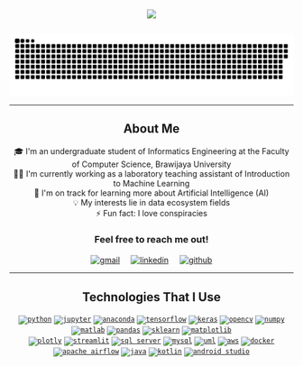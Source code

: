<h1 align="center">
    <img src="https://readme-typing-svg.herokuapp.com/?font=Righteous&size=35&center=true&color=9400A1&vCenter=true&width=500&height=70&duration=4000&lines=Hello%2C+There!%F0%9F%91%8B;I'm+Ten!;Nice+To+Meet+You!%F0%9F%98%89;" />
</h1>

<p align="center">
  <picture>
    <source media="(prefers-color-scheme: dark)" srcset="https://raw.githubusercontent.com/sfbernado/sfbernado/output/github-contribution-grid-snake-dark.svg" />
    <source media="(prefers-color-scheme: light)" srcset="https://raw.githubusercontent.com/sfbernado/sfbernado/output/github-contribution-grid-snake.svg" />
    <img alt="github contribution grid snake animation" src="https://raw.githubusercontent.com/sfbernado/sfbernado/output/github-contribution-grid-snake.svg" />
  </picture>
</p>

<hr/>

<h2 align="center">About Me</h2>

<div align="center">
  🎓 I'm an undergraduate student of Informatics Engineering at the Faculty of Computer Science, Brawijaya University
  <br/>
  🧑‍🏫 I'm currently working as a laboratory teaching assistant of Introduction to Machine Learning
  <br>
  🌱 I'm on track for learning more about Artificial Intelligence (AI)
  <br>
  💡 My interests lie in data ecosystem fields
  <br>
  ⚡ Fun fact: I love conspiracies

  <h3>Feel free to reach me out!</h3>

  <p align="center">
    <a href="mailto:stanislausfb@gmail.com" target="blank"><img align="center" src="https://img.shields.io/badge/stanislausfb@gmail.com-D14836?style=for-the-badge&logo=gmail&logoColor=white" alt="gmail"></a>
    &nbsp;&nbsp;&nbsp;
    <a href="https://www.linkedin.com/in/stanislausfb" target="blank"><img align="center" src="https://img.shields.io/badge/Stanislaus Frans Bernado-0077B5?style=for-the-badge&logo=linkedin&logoColor=white" alt="linkedin"></a>
    &nbsp;&nbsp;&nbsp;
    <a href="https://www.github.com/sfbernado" target="blank"><img align="center" src="https://img.shields.io/badge/sfbernado-100000?style=for-the-badge&logo=github&logoColor=white" alt="github"></a>
  </p>
</div>

<hr/>

<h2 align="center">Technologies That I Use</h2>

<p align="center">
  <div align="center">
    <code><a href="https://www.python.org/"><img height="40" src="https://icon.icepanel.io/Technology/svg/Python.svg" alt="python"></a></code>
    <code><a href="https://jupyter.org/"><img height="40" src="https://icon.icepanel.io/Technology/png-shadow-512/Jupyter.png" alt="jupyter"></a></code>
    <code><a href="https://www.anaconda.com/"><img height="40" src="https://icon.icepanel.io/Technology/svg/Anaconda.svg" alt="anaconda"></a></code>
    <code><a href="https://www.tensorflow.org/"><img height="40" src="https://icon.icepanel.io/Technology/svg/TensorFlow.svg" alt="tensorflow"></a></code>
    <code><a href="https://keras.io/"><img height="40" src="https://icon.icepanel.io/Technology/svg/Keras.svg" alt="keras"></a></code>
    <code><a href="https://opencv.org/"><img height="40" src="https://icon.icepanel.io/Technology/svg/OpenCV.svg" alt="opencv"></a></code>
    <code><a href="https://numpy.org/"><img height="40" src="https://icon.icepanel.io/Technology/svg/NumPy.svg" alt="numpy"></a></code>
    <code><a href="https://www.mathworks.com/products/matlab.html"><img height="40" src="https://icon.icepanel.io/Technology/svg/MATLAB.svg" alt="matlab"></a></code>
    <code><a href="https://pandas.pydata.org/"><img height="40" src="https://icon.icepanel.io/Technology/png-shadow-512/Pandas.png" alt="pandas"></a></code>
    <code><a href="https://scikit-learn.org/"><img height="40" src="https://icon.icepanel.io/Technology/svg/scikit-learn.svg" alt="sklearn"></a></code>
    <code><a href="https://matplotlib.org/"><img height="40" src="https://icon.icepanel.io/Technology/svg/Matplotlib.svg" alt="matplotlib"></a></code>
    <br> 
    <code><a href="https://plotly.com/"><img height="40" src="https://icon.icepanel.io/Technology/svg/Ploty.svg" alt="plotly"></a></code>
    <code><a href="https://streamlit.io/"><img height="40" src="https://icon.icepanel.io/Technology/svg/Streamlit.svg" alt="streamlit"></a></code>
    <code><a href="https://www.microsoft.com/en-ca/sql-server"><img height="40" src="https://icon.icepanel.io/Technology/png-shadow-512/Microsoft-SQL-Server.png" alt="sql server"></a></code>
    <code><a href="https://www.mysql.com/"><img height="40" src="https://icon.icepanel.io/Technology/svg/MySQL.svg" alt="mysql"></a></code>
    <code><a href="https://www.uml.org/"><img height="40" src="https://icon.icepanel.io/Technology/svg/Unified-Modelling-Language-%28UML%29.svg" alt="uml"></a></code>
    <code><a href="https://aws.amazon.com/"><img height="40" src="https://icon.icepanel.io/Technology/png-shadow-512/AWS.png" alt="aws"></a></code>
    <code><a href="https://www.docker.com/"><img height="40" src="https://icon.icepanel.io/Technology/svg/Docker.svg" alt="docker"></a></code>
    <code><a href="https://airflow.apache.org/"><img height="40" src="https://icon.icepanel.io/Technology/svg/Apache-Airflow.svg" alt="apache airflow"></a></code>
    <code><a href="https://www.java.com/"><img height="40" src="https://icon.icepanel.io/Technology/svg/Java.svg" alt="java"></a></code>
    <code><a href="https://kotlinlang.org/"><img height="40" src="https://icon.icepanel.io/Technology/svg/Kotlin.svg" alt="kotlin"></a></code>
    <code><a href="https://developer.android.com/studio"><img height="40" src="https://icon.icepanel.io/Technology/png-shadow-512/Android-Studio.png" alt="android studio"></a></code> 
  </div>
</p>
